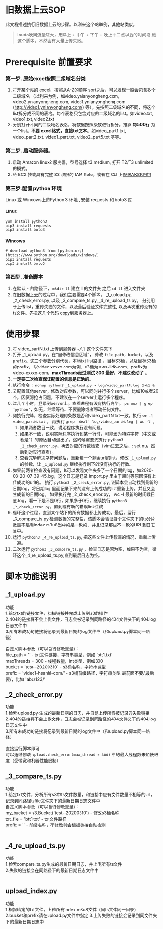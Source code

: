 # 旧数据上云SOP

此文档描述执行旧数据上云的步骤。以利来这个站举例，其他站类似。
>louda晚间流量较大，用早上 + 中午 + 下午 +  晚上十二点以后的时间段 跑这个脚本，不然会有大量上传失败。

# Prerequisite 前置要求

### 第一步. 原始excel按照二级域名分类
1. 打开某个站的 excel，按照从A-Z的顺序 sort之后，可以发现一般会包含多个二级域名  （以利来为例，如video.ynianyongheng.com,   video2.ynianyongheng.com, video1.ynianyongheng.com (http://video1.ynianyongheng.com/) 等）。先按照二级域名的不同，将这个list拆分成不同的表格。每个表格只包含对应的二级域名的list。如video.txt, video1.txt, video2.txt
1. 分别打开不同的二级域名表格，将数据按照条数进行拆分。推荐 **每500行**  为一个list。**不要 excel格式，直接txt文本**。如video_part1.txt,  video_part2.txt.  video1_part.txt, video2_part5.txt 等等。

### 第二步. 启动服务器。 
1. 启动 Amazon linux2 服务器，型号选择 t3.medium, 打开 T2/T3 unlimited 的模式。
1. 给 EC2 挂载具有完整 S3 权限的 IAM Role。或者在 CLI 上[配置AKSK密钥](https://docs.aws.amazon.com/zh_cn/cli/latest/userguide/cli-chap-configure.html) 
      
### 第三步.配置 python 环境
Linux 或 Windows上的Python 3 环境 , 安装 requests 和 boto3 库
#### Linux
   ```
   yum install python3  
   pip3 install requests 
   pip3 install boto3
   ```
#### Windows
   ```
   # download python3 from [python.org](https://www.python.org/downloads/windows/) 
   pip3 install requests
   pip3 install boto3
   ``` 

### 第四步. 准备脚本
1. 在默认 ```~``` 的路径下， ```mkdir ll```  建立 ll 的文件夹   之后 ```cd ll``` 进入文件夹
1. 在旧数据上云的过程中，我们主要需要4个脚本， _1_upload.py,  _2_check_error.py, 以及 _3_compare_ts.py, _4_re_upload_ts.py。 分别用于上传list，重传失败的文件，以及最后验证文件完整性, 以及再次重传没有的ts文件。先把这几个代码 copy到服务器上。

# 使用步骤
1. 将 video_partN.txt 上传到服务器  `~/ll` 这个文件夹下
1. 打开 _1_upload.py。在“自修改信息区域”， 修改 ``file_path，bucket``，以及``prefix``。这三个参数分别代表，本地txt list路径 ，目标S3桶，以及目标S3桶的prefix。 以video.xxxxx.com为例，s3桶为 aws-lldk-com，prefix为 video-xxxxx-com。**maxThreads经过测试 800 最好，不建议改动了** 。
1. **一定要二次检查保证配置的信息是正确的**。
1. 执行命令： ```nohup python3 _1_upload.py > log/video_partN.log 2>&1 &```
1. 去配置其他server，修改对应参数，可以同时并行多个server，比如10或者20个。因资源抢占问题，不建议在一个server上运行多个程序。
1. 过几个小时，登录到server上。查看进程有没有执行完毕。 ``ps aux | grep ‘python’``，如无，继续等待。不要删除或者移动任何文件。
1. 如执行完毕，检查实际处理的条数是否和video_partN.txt一致。执行 ``wc -l video_partN.txt``   ， 再执行  ``grep 'deal' log/video_partN.log | wc -l ``。 
   1. 如果两者数目一致，说明程序执行没有问题。
   2. 如果不一致，说明实际程序执行到某一行时，可能因为特殊字符（中文或者是"）的原因自动退出了。这时候需要先执行 ``python3 _2_check_error.py``，再去对应的行数检查（vim进去之后，: set nu，然后到对应行查看）。
   3. 查看完毕解决字符问题后，重新建一个剩余url的list，修改 ``_1_upload.py`` 的参数，让 ``_1_upload.py`` 继续执行剩下的没有执行的行数。
1. 如果前两者检查没有问题，ls可以发现文件夹多了一个日期的log，如2020-03-20-07-39-45.log，这个日志是记录 import.py 里由于超时等原因没有上传成功的url的。
   执行  ``python3 _2_check_error.py``,  该脚本会自动找到最新的日期log，将日期log 里面记录下来的没有上传成功的list重新上传。并且又会生成新的日期log。
   如果执行完 _2_check_error.py，  wc -l  最新的时间戳日志.log，看一下是不是0行，如果多于0行，继续执行 ``python3 _2_check_error.py``，直到没有新的错误link生成
1. 循环这个过程，直到某个站下的所有数据都上传成功。最后，运行 _3_compare_ts.py 检测数据的完整性，该脚本会验证每个文件夹下的ts分片数是不是和index.m3u8当中的是一致的，并且记录那些不一致的URL到日志当中。
1. 运行 ``pythoon3 _4_re_upload_ts.py``,  把这些文件上传有漏的情况，重新上传一遍。
1. 二次运行 ``python3 _3_compare_ts.py``  ，检查日志是否为空，如果不为空，循环这个_4_re_upload_ts.py,直到最后日志为空。
   

# 脚本功能说明
## _1_upload.py
功能：<br>
1.给定txt的链接文件，扫描链接并完成上传到s3的操作<br>
2.404的链接将不会上传文件，日志会被记录到同路径的404文件夹下的404.log日志文件中<br>
3.所有未成功的链接将记录到最新日期的log文件中（和upload.py脚本同一路径）<br>
<br>
自定义脚本参数（可以自行修改变量）：<br>
file_path = ''  - txt文件链接，字符串类型，例如 'btt1.txt'<br>
maxThreads = 300  - 线程数量，int类型，例如300<br>
bucket = 'test--20200310'  - s3桶名称，字符串类型<br>
prefix = 'video1-hsanhl-com/'   - s3桶前缀路径，字符串类型  最前面不要/,最后要/，比如 'abc/123/'<br>

## _2_check_error.py
功能：<br>
1.检索·upload.py·生成的最新日期的日志，并自动上传所有被记录的失败链接<br>
2.404的链接将不会上传文件，日志会被记录到同路径的404文件夹下的404.log日志文件中<br>
3.所有未成功的链接将记录到最新日期的log文件中（和upload.py脚本同一路径）<br>
<br>
直接运行脚本即可<br>
可以通过修改 `upload.check_error(max_thread = 300)` 中的最大线程数来加快进度（受带宽和机器性能限制）<br>

## _3_compare_ts.py
功能：<br>
1.给定txt文件，分析所有s3中ts文件数量，和链接中应有文件数量不相等的url，记录到同路径tsfile文件夹下的最新日期日志文件中<br>
自定义脚本参数（可以自行修改变量）：<br>
my_bucket = s3.Bucket('test--20200310')  - 修改s3桶名称<br>
txt_file = 'btt1.txt'   - txt文件路径<br>
prefix = ''   - 前缀名称，不修改则会根据链接自动检测<br>
<br>

## _4_re_upload_ts.py
功能：<br>
1.检索compare_ts.py生成的最新日期日志，并上传所有ts文件<br>
2.失败的链接会在同路径下的最新日期日志文件中<br>
<br>

## upload_index.py
功能：<br>
1.根据给定的txt文件，上传所有index.m3u8文件（同ts文件同一目录）<br>
2.bucket和prefix请在upload.py文件中指定
3.上传失败的链接会记录到同文件夹下的最新日期日志中
<br>
